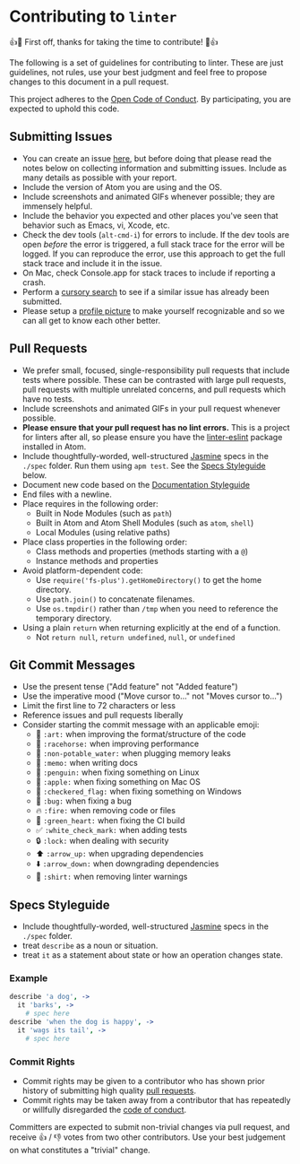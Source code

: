 # Contributing to `linter`

:+1::tada: First off, thanks for taking the time to contribute! :tada::+1:

The following is a set of guidelines for contributing to linter.
These are just guidelines, not rules, use your best judgment and feel free to
propose changes to this document in a pull request.

This project adheres to the [Open Code of Conduct][code-of-conduct]. By participating, you are expected to uphold this code.

## Submitting Issues

* You can create an issue [here](https://github.com/steelbrain/linter/issues/new), but
  before doing that please read the notes below on collecting information and submitting issues.
  Include as many details as possible with your report.
* Include the version of Atom you are using and the OS.
* Include screenshots and animated GIFs whenever possible; they are immensely
  helpful.
* Include the behavior you expected and other places you've seen that behavior
  such as Emacs, vi, Xcode, etc.
* Check the dev tools (`alt-cmd-i`) for errors to include. If the dev tools
  are open _before_ the error is triggered, a full stack trace for the error
  will be logged. If you can reproduce the error, use this approach to get the
  full stack trace and include it in the issue.
* On Mac, check Console.app for stack traces to include if reporting a crash.
* Perform a [cursory search](https://github.com/steelbrain/linter/search?q=&type=Issues&utf8=%E2%9C%93)
  to see if a similar issue has already been submitted.
* Please setup a [profile picture](https://help.github.com/articles/how-do-i-set-up-my-profile-picture)
  to make yourself recognizable and so we can all get to know each other better.

## Pull Requests

* We prefer small, focused, single-responsibility pull requests that include tests where possible. These can be contrasted with large pull requests, pull requests with multiple unrelated concerns, and pull requests which have no tests.
* Include screenshots and animated GIFs in your pull request whenever possible.
* **Please ensure that your pull request has no lint errors.** This is a project for linters after all,
  so please ensure you have the [linter-eslint](https://atom.io/packages/linter-eslint) package installed in
  Atom.
* Include thoughtfully-worded, well-structured
  [Jasmine](http://jasmine.github.io/) specs in the `./spec` folder. Run them using `apm test`. See
  the [Specs Styleguide](#specs-styleguide) below.
* Document new code based on the
  [Documentation Styleguide](#documentation-styleguide)
* End files with a newline.
* Place requires in the following order:
    * Built in Node Modules (such as `path`)
    * Built in Atom and Atom Shell Modules (such as `atom`, `shell`)
    * Local Modules (using relative paths)
* Place class properties in the following order:
    * Class methods and properties (methods starting with a `@`)
    * Instance methods and properties
* Avoid platform-dependent code:
    * Use `require('fs-plus').getHomeDirectory()` to get the home directory.
    * Use `path.join()` to concatenate filenames.
    * Use `os.tmpdir()` rather than `/tmp` when you need to reference the
      temporary directory.
* Using a plain `return` when returning explicitly at the end of a function.
    * Not `return null`, `return undefined`, `null`, or `undefined`

## Git Commit Messages

* Use the present tense ("Add feature" not "Added feature")
* Use the imperative mood ("Move cursor to..." not "Moves cursor to...")
* Limit the first line to 72 characters or less
* Reference issues and pull requests liberally
* Consider starting the commit message with an applicable emoji:
    * :art: `:art:` when improving the format/structure of the code
    * :racehorse: `:racehorse:` when improving performance
    * :non-potable_water: `:non-potable_water:` when plugging memory leaks
    * :memo: `:memo:` when writing docs
    * :penguin: `:penguin:` when fixing something on Linux
    * :apple: `:apple:` when fixing something on Mac OS
    * :checkered_flag: `:checkered_flag:` when fixing something on Windows
    * :bug: `:bug:` when fixing a bug
    * :fire: `:fire:` when removing code or files
    * :green_heart: `:green_heart:` when fixing the CI build
    * :white_check_mark: `:white_check_mark:` when adding tests
    * :lock: `:lock:` when dealing with security
    * :arrow_up: `:arrow_up:` when upgrading dependencies
    * :arrow_down: `:arrow_down:` when downgrading dependencies
    * :shirt: `:shirt:` when removing linter warnings

## Specs Styleguide

- Include thoughtfully-worded, well-structured
  [Jasmine](http://jasmine.github.io/) specs in the `./spec` folder.
- treat `describe` as a noun or situation.
- treat `it` as a statement about state or how an operation changes state.

### Example

```coffee
describe 'a dog', ->
  it 'barks', ->
    # spec here
describe 'when the dog is happy', ->
  it 'wags its tail', ->
    # spec here
```

### Commit Rights

* Commit rights may be given to a contributor who has shown prior history of submitting high
quality [pull requests](#specs-styleguide).
* Commit rights may be taken away from a contributor
that has repeatedly or willfully disregarded the [code of conduct][code-of-conduct].

Committers are expected to submit non-trivial changes via pull request, and receive :+1: / :-1: votes from two other contributors. Use your best judgement on what
constitutes a "trivial" change.

[code-of-conduct]: http://todogroup.org/opencodeofconduct/#Atom/opensource@github.com
